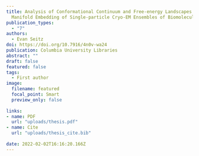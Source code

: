 ```yaml
---
title: Analysis of Conformational Continuum and Free-energy Landscapes from
  Manifold Embedding of Single-particle Cryo-EM Ensembles of Biomolecules. Doctoral Thesis, Columbia Libraries, 2022
publication_types:
  - "7"
authors:
  - Evan Seitz
doi: https://doi.org/10.7916/4n0v-wa24
publication: Columbia University Libraries
abstract: ""
draft: false
featured: false
tags:
  - First author
image:
  filename: featured
  focal_point: Smart
  preview_only: false
  
links:
- name: PDF
  url: "uploads/thesis.pdf"
- name: Cite
  url: "uploads/thesis_cite.bib"
  
date: 2022-02-02T16:16:20.166Z
---
```

